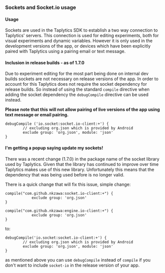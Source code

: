 ### Sockets and Socket.io usage

#### Usage
Sockets are used in the Taplytics SDK to establish a two way connection to Taplytics' servers. This connection is used for editing experiments, both for visual experiments and dynamic variables. However it is only used in the development versions of the app, or devices which have been explicitly paired with Taplytics using a pairing email or text message.

#### Inclusion in release builds - as of 1.7.0

Due to experiment editing for the most part being done on internal dev builds sockets are not necessary on release versions of the app. In order to account for this Taplytics does not require the socket dependency for release builds. So instead of using the standard `compile` directive when adding the socket dependency the `debugCompile` directive can be used instead.

**Please note that this will not allow pairing of live versions of the app using text message or email pairing.**

```
debugCompile ('io.socket:socket.io-client:+') {
        // excluding org.json which is provided by Android
        exclude group: 'org.json', module: 'json'
}
```

#### I'm getting a popup saying update my sockets!

There was a recent change (1.7.0) in the package name of the socket library used by Taplytics. Given that the library has continued to improve over time Taplytics makes use of this new library. Unfortunately this means that the dependency that was being used before is no longer valid.

There is a quick change that will fix this issue, simple change:
```
compile("com.github.nkzawa:socket.io-client:+") {
            exclude group: 'org.json'
}

compile("com.github.nkzawa:engine.io-client:+") {
            exclude group: 'org.json'
}
```

to:

```
debugCompile('io.socket:socket.io-client:+') {
        // excluding org.json which is provided by Android
        exclude group: 'org.json', module: 'json'
}
```

as mentioned above you can use `debugCompile` instead of `compile` if you don't want to include `socket-io` in the release version of your app.
